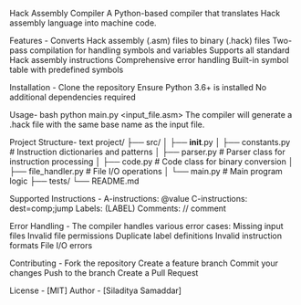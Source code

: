 Hack Assembly Compiler
A Python-based compiler that translates Hack assembly language into machine code.

Features - 
Converts Hack assembly (.asm) files to binary (.hack) files
Two-pass compilation for handling symbols and variables
Supports all standard Hack assembly instructions
Comprehensive error handling
Built-in symbol table with predefined symbols

Installation -
Clone the repository
Ensure Python 3.6+ is installed
No additional dependencies required

Usage-
bash
python main.py <input_file.asm>
The compiler will generate a .hack file with the same base name as the input file.

Project Structure-
text
project/
├── src/
│   ├── __init__.py
│   ├── constants.py      # Instruction dictionaries and patterns
│   ├── parser.py         # Parser class for instruction processing
│   ├── code.py          # Code class for binary conversion
│   ├── file_handler.py   # File I/O operations
│   └── main.py          # Main program logic
├── tests/
└── README.md

Supported Instructions -
A-instructions: @value
C-instructions: dest=comp;jump
Labels: (LABEL)
Comments: // comment

Error Handling -
The compiler handles various error cases:
Missing input files
Invalid file permissions
Duplicate label definitions
Invalid instruction formats
File I/O errors

Contributing -
Fork the repository
Create a feature branch
Commit your changes
Push to the branch
Create a Pull Request

License -
[MIT]
Author -
[Siladitya Samaddar]
